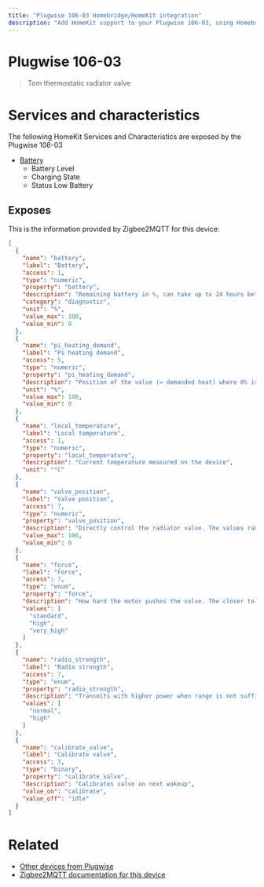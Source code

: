 ```yaml
---
title: "Plugwise 106-03 Homebridge/HomeKit integration"
description: "Add HomeKit support to your Plugwise 106-03, using Homebridge, Zigbee2MQTT and homebridge-z2m."
---
```

<!---
This file has been GENERATED using src/docgen/docgen.ts
DO NOT EDIT THIS FILE MANUALLY!
-->
# Plugwise 106-03
> Tom thermostatic radiator valve


# Services and characteristics
The following HomeKit Services and Characteristics are exposed by
the Plugwise 106-03

* [Battery](../../battery.md)
  * Battery Level
  * Charging State
  * Status Low Battery



## Exposes

This is the information provided by Zigbee2MQTT for this device:

```json
[
  {
    "name": "battery",
    "label": "Battery",
    "access": 1,
    "type": "numeric",
    "property": "battery",
    "description": "Remaining battery in %, can take up to 24 hours before reported",
    "category": "diagnostic",
    "unit": "%",
    "value_max": 100,
    "value_min": 0
  },
  {
    "name": "pi_heating_demand",
    "label": "Pi heating demand",
    "access": 5,
    "type": "numeric",
    "property": "pi_heating_demand",
    "description": "Position of the valve (= demanded heat) where 0% is fully closed and 100% is fully open",
    "unit": "%",
    "value_max": 100,
    "value_min": 0
  },
  {
    "name": "local_temperature",
    "label": "Local temperature",
    "access": 1,
    "type": "numeric",
    "property": "local_temperature",
    "description": "Current temperature measured on the device",
    "unit": "°C"
  },
  {
    "name": "valve_position",
    "label": "Valve position",
    "access": 7,
    "type": "numeric",
    "property": "valve_position",
    "description": "Directly control the radiator valve. The values range from 0 (valve closed) to 100 (valve fully open)",
    "value_max": 100,
    "value_min": 0
  },
  {
    "name": "force",
    "label": "Force",
    "access": 7,
    "type": "enum",
    "property": "force",
    "description": "How hard the motor pushes the valve. The closer to the boiler, the higher the force needed",
    "values": [
      "standard",
      "high",
      "very_high"
    ]
  },
  {
    "name": "radio_strength",
    "label": "Radio strength",
    "access": 7,
    "type": "enum",
    "property": "radio_strength",
    "description": "Transmits with higher power when range is not sufficient",
    "values": [
      "normal",
      "high"
    ]
  },
  {
    "name": "calibrate_valve",
    "label": "Calibrate valve",
    "access": 3,
    "type": "binary",
    "property": "calibrate_valve",
    "description": "Calibrates valve on next wakeup",
    "value_on": "calibrate",
    "value_off": "idle"
  }
]
```

# Related
* [Other devices from Plugwise](../index.md#plugwise)
* [Zigbee2MQTT documentation for this device](https://www.zigbee2mqtt.io/devices/106-03.html)